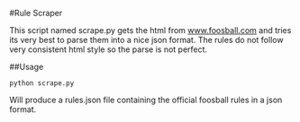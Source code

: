 #Rule Scraper

This script named scrape.py gets the html from www.foosball.com and tries its very best to parse them into a nice json format. The rules do not follow very consistent html style so the parse is not perfect.

##Usage

```
python scrape.py
```

Will produce a rules.json file containing the official foosball rules in a json format.
